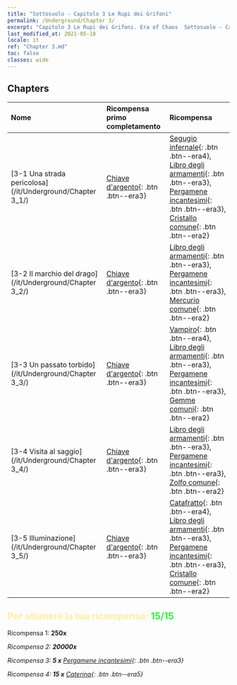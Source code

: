 ```yaml
---
title: "Sottosuolo - Capitolo 3 Le Rupi dei Grifoni"
permalink: /Underground/Chapter 3/
excerpt: "Capitolo 3 Le Rupi dei Grifoni. Era of Chaos  Sottosuolo - Capitolo 3. Le Rupi dei Grifoni"
last_modified_at: 2021-05-18
locale: it
ref: "Chapter 3.md"
toc: false
classes: wide
---
```


## Chapters

  | Nome |  Ricompensa primo completamento | Ricompensa |
  |:------------|:------------|:------------| 
  | [3-1 Una strada pericolosa](/it/Underground/Chapter 3_1/) | [Chiave d'argento](/ItemsIT/con_693/){: .btn .btn--era3} | [Segugio infernale](/ItemsIT/unt_228/){: .btn .btn--era4}, [Libro degli armamenti](/ItemsIT/mat_18/){: .btn .btn--era3}, [Pergamene incantesimi](/ItemsIT/con_694/){: .btn .btn--era3}, [Cristallo comune](/ItemsIT/mat_11/){: .btn .btn--era2} |
  | [3-2 Il marchio del drago](/it/Underground/Chapter 3_2/) | [Chiave d'argento](/ItemsIT/con_693/){: .btn .btn--era3} | [Libro degli armamenti](/ItemsIT/mat_18/){: .btn .btn--era3}, [Pergamene incantesimi](/ItemsIT/con_694/){: .btn .btn--era3}, [Mercurio comune](/ItemsIT/mat_8/){: .btn .btn--era2} |
  | [3-3 Un passato torbido](/it/Underground/Chapter 3_3/) | [Chiave d'argento](/ItemsIT/con_693/){: .btn .btn--era3} | [Vampiro](/ItemsIT/unt_211/){: .btn .btn--era4}, [Libro degli armamenti](/ItemsIT/mat_18/){: .btn .btn--era3}, [Pergamene incantesimi](/ItemsIT/con_694/){: .btn .btn--era3}, [Gemme comuni](/ItemsIT/mat_10/){: .btn .btn--era2} |
  | [3-4 Visita al saggio](/it/Underground/Chapter 3_4/) | [Chiave d'argento](/ItemsIT/con_693/){: .btn .btn--era3} | [Libro degli armamenti](/ItemsIT/mat_18/){: .btn .btn--era3}, [Pergamene incantesimi](/ItemsIT/con_694/){: .btn .btn--era3}, [Zolfo comune](/ItemsIT/mat_9/){: .btn .btn--era2} |
  | [3-5 Illuminazione](/it/Underground/Chapter 3_5/) | [Chiave d'argento](/ItemsIT/con_693/){: .btn .btn--era3} | [Catafratto](/ItemsIT/unt_195/){: .btn .btn--era4}, [Libro degli armamenti](/ItemsIT/mat_18/){: .btn .btn--era3}, [Pergamene incantesimi](/ItemsIT/con_694/){: .btn .btn--era3}, [Cristallo comune](/ItemsIT/mat_11/){: .btn .btn--era2} |


## <span style="color: #ffeea0">Per ottenere la tua ricompensa: </span><span style="color: #27f73a">15/15</span>

 Ricompensa 1:  **250x** <i class="fas fa-gem"/>

 Ricompensa 2:  **20000x** <i class="fas fa-coins"/>

 Ricompensa 3: **5 x** [Pergamene incantesimi](/ItemsIT/con_694/){: .btn .btn--era3}

 Ricompensa 4: **15 x** [Caterina](/ItemsIT/her_361/){: .btn .btn--era5}


